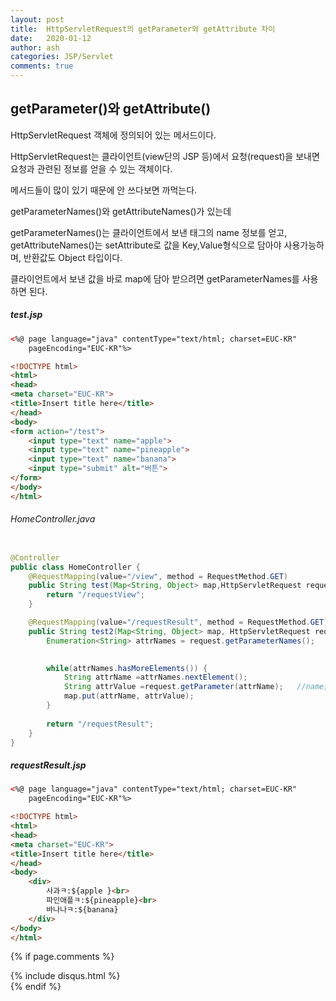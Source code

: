 ```yaml
---
layout: post
title:  HttpServletRequest의 getParameter와 getAttribute 차이
date:   2020-01-12
author: ash
categories: JSP/Servlet
comments: true
---
```



## getParameter()와 getAttribute()

HttpServletRequest 객체에 정의되어 있는 메서드이다.

HttpServletRequest는 클라이언트(view단의 JSP 등)에서 요청(request)을 보내면 요청과 관련된 정보를 얻을 수 있는 객체이다.

메서드들이 많이 있기 때문에 안 쓰다보면 까먹는다.

getParameterNames()와 getAttributeNames()가 있는데 

getParameterNames()는 클라이언트에서 보낸 태그의 name 정보를 얻고, getAttributeNames()는 setAttribute로 값을 Key,Value형식으로 담아야 사용가능하며, 반환값도 Object 타입이다.

클라이언트에서 보낸 값을 바로 map에 담아 받으려면 getParameterNames를 사용하면 된다.





##### test.jsp

``` html
<%@ page language="java" contentType="text/html; charset=EUC-KR"
    pageEncoding="EUC-KR"%>

<!DOCTYPE html>
<html>
<head>
<meta charset="EUC-KR">
<title>Insert title here</title>
</head>
<body>
<form action="/test">
	<input type="text" name="apple">
	<input type="text" name="pineapple">
	<input type="text" name="banana">
	<input type="submit" alt="버튼">
</form>
</body>
</html>
```



###### HomeController.java

```java

@Controller
public class HomeController {
	@RequestMapping(value="/view", method = RequestMethod.GET)
	public String test(Map<String, Object> map,HttpServletRequest request) {
		return "/requestView";
	}

	@RequestMapping(value="/requestResult", method = RequestMethod.GET)
	public String test2(Map<String, Object> map, HttpServletRequest request) {
		Enumeration<String> attrNames = request.getParameterNames();	//클라이언트(JSP)에서 요청 값들의 이름을 담는다
		  

		while(attrNames.hasMoreElements()) {							  //attNames의 값이 없을 때까지 반복
			String attrName =attrNames.nextElement();					//attrName의 요소를 담는다(요청값의 name)
			String attrValue =request.getParameter(attrName);	//name을 파라미터 인자로 넣어 view에서 보낸 value값을 얻는다
			map.put(attrName, attrValue);					    			//map에 넣는다
		}
	
		return "/requestResult";
	}
}

```



##### requestResult.jsp

```html
<%@ page language="java" contentType="text/html; charset=EUC-KR"
    pageEncoding="EUC-KR"%>

<!DOCTYPE html>
<html>
<head>
<meta charset="EUC-KR">
<title>Insert title here</title>
</head>
<body>
	<div>
		사과ㅋ:${apple }<br>
		파인애플ㅋ:${pineapple}<br>
		바나나ㅋ:${banana}
	</div>
</body>
</html>
```


{% if page.comments %}
<div id="post-disqus" class="container">
{% include disqus.html %}
</div>
{% endif %}

